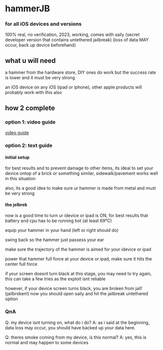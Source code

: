 # hammerJB
### for all iOS devices and versions
100% real, no verification, 2023, working, comes with saily (secret developer version that contains untethered jailbreak)
(loss of data MAY occur, back up device beforehand)

## what u will need

a hammer from the hardware store, DIY ones do work but the success rate is lower and it must be very strong

an iOS device on any iOS (ipad or iphone), other apple products will probably work with this also

## how 2 complete

### option 1: video guide

[video guide](https://www.youtube.com/watch?v=yHMvDIJI2Fc)

### option 2: text guide

#### initial setup

for best results and to prevent damage to other items, its ideal to set your device ontop of a brick or something similar, sidewalk/pavement works well in this situation

also, its a good idea to make sure ur hammer is made from metal and must be very strong

#### the jelbrek

now is a good time to turn ur idevice or ipad is ON, for best results that battery and cpu has to be running hot (at least 69°C)

equip your hammer in your hand (left or right should do)

swing back so the hammer just passess your ear

make sure the trajectory of the hammer is aimed for your idevice or ipad

power that hammer full force at your device or ipad, make sure it hits the center full force

if your screen doesnt turn black at this stage, you may need to try again, this can take a few tries as the exploit isnt reliable

however, if your device screen turns black, you are broken from jail! (jailbroken!) now you should open saily and hit the jailbreak untethered option

### QnA

Q: my device isnt turning on, what do i do?
A: as i said at the beginning, data loss may occur, you should have backed up your data here.

Q: theres smoke coming from my device, is this normal?
A: yes, this is normal and may happen to some devices
